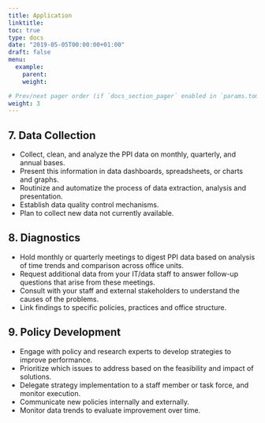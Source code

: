 ```yaml
---
title: Application
linktitle:
toc: true
type: docs
date: "2019-05-05T00:00:00+01:00"
draft: false
menu:
  example:
    parent: 
    weight:

# Prev/next pager order (if `docs_section_pager` enabled in `params.toml`)
weight: 3
---
```


## 7. Data Collection

- Collect, clean, and analyze the PPI data on monthly, quarterly, and annual bases. 
- Present this information in data dashboards, spreadsheets, or charts and graphs. 
- Routinize and automatize the process of data extraction, analysis and presentation. 
- Establish data quality control mechanisms. 
- Plan to collect new data not currently available.

## 8. Diagnostics

- Hold monthly or quarterly meetings to digest PPI data based on analysis of time trends and comparison across office units. 
- Request additional data from your IT/data staff to answer follow-up questions that arise from these meetings. 
- Consult with your staff and external stakeholders to understand the causes of the problems.
- Link findings to specific policies, practices and office structure. 

## 9. Policy Development

- Engage with policy and research experts to develop strategies to improve performance. 
- Prioritize which issues to address based on the feasibility and impact of solutions. 
- Delegate strategy implementation to a staff member or task force, and monitor execution. 
- Communicate new policies internally and externally. 
- Monitor data trends to evaluate improvement over time.

